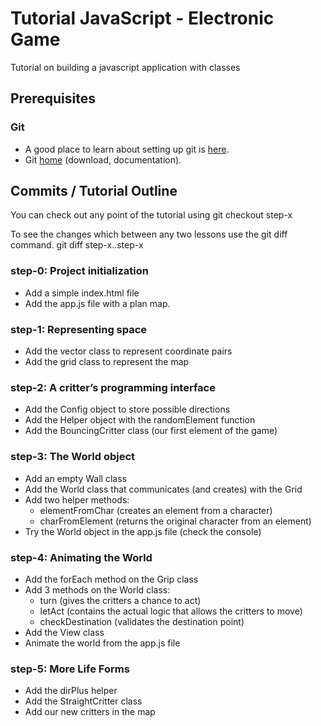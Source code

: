 # Tutorial JavaScript - Electronic Game
Tutorial on building a javascript application with classes

## Prerequisites

### Git

- A good place to learn about setting up git is [here][git-github].
- Git [home][git-home] (download, documentation).

## Commits / Tutorial Outline

You can check out any point of the tutorial using
    git checkout step-x

To see the changes which between any two lessons use the git diff command.
    git diff step-x..step-x

### step-0: Project initialization

- Add a simple index.html file
- Add the app.js file with a plan map.

### step-1: Representing space

- Add the vector class to represent coordinate pairs
- Add the grid class to represent the map

### step-2: A critter’s programming interface

- Add the Config object to store possible directions
- Add the Helper object with the randomElement function
- Add the BouncingCritter class (our first element of the game)

### step-3: The World object

- Add an empty Wall class
- Add the World class that communicates (and creates) with the Grid
- Add two helper methods:
  - elementFromChar (creates an element from a character)
  - charFromElement (returns the original character from an element)
- Try the World object in the app.js file (check the console)

### step-4: Animating the World

- Add the forEach method on the Grip class
- Add 3 methods on the World class:
  - turn (gives the critters a chance to act)
  - letAct (contains the actual logic that allows the critters to move)
  - checkDestination (validates the destination point)
- Add the View class
- Animate the world from the app.js file

### step-5: More Life Forms

- Add the dirPlus helper
- Add the StraightCritter class
- Add our new critters in the map

[git-home]: http://git-scm.com
[git-github]: http://help.github.com/set-up-git-redirect

